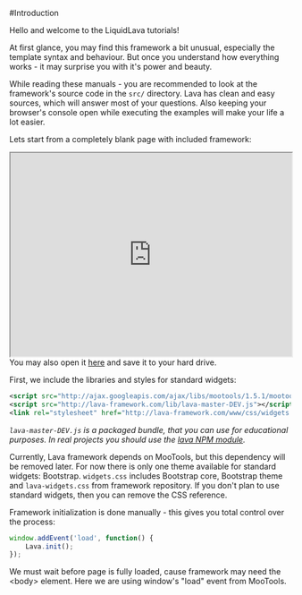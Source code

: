 
#Introduction

Hello and welcome to the LiquidLava tutorials!

At first glance, you may find this framework a bit unusual, especially the template syntax and behaviour. 
But once you understand how everything works - it may surprise you with it's power and beauty.

While reading these manuals - you are recommended to look at the framework's source code 
in the `src/` directory. Lava has clean and easy sources, which will answer most of your questions.
Also keeping your browser's console open while executing the examples will make your life a lot easier.

Lets start from a completely blank page with included framework:
<iframe style="height: 26em; width: 100%" src="http://embed.plnkr.co/S9wbHK/index.html"></iframe>
You may also open it <a href="/www/demos/blank.html" target="_blank">here</a> and save it to your hard drive.

First, we include the libraries and styles for standard widgets:

```xml
<script src="http://ajax.googleapis.com/ajax/libs/mootools/1.5.1/mootools-yui-compressed.js"></script>
<script src="http://lava-framework.com/lib/lava-master-DEV.js"></script>
<link rel="stylesheet" href="http://lava-framework.com/www/css/widgets.css" />
```

<i>`lava-master-DEV.js` is a packaged bundle, that you can use for educational purposes. In real projects you 
should use the <a href="https://www.npmjs.com/package/lava">lava NPM module</a>.</i>

Currently, Lava framework depends on MooTools, but this dependency will be removed later.
For now there is only one theme available for standard widgets: Bootstrap.
`widgets.css` includes Bootstrap core, Bootstrap theme and `lava-widgets.css` from framework repository. 
If you don't plan to use standard widgets, then you can remove the CSS reference.

Framework initialization is done manually - this gives you total control over the process:

```javascript
window.addEvent('load', function() {
	Lava.init();
});
```

We must wait before page is fully loaded, cause framework may need the &lt;body&gt; element.
Here we are using window's "load" event from MooTools.
